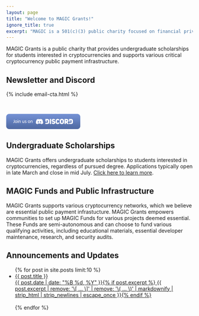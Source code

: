 ```yaml
---
layout: page
title: "Welcome to MAGIC Grants!"
ignore_title: true
excerpt: "MAGIC is a 501(c)(3) public charity focused on financial privacy. Our mission is to build and support the technology infrastructure that will enable people to control their own financial data."
---
```



MAGIC Grants is a public charity that provides undergraduate scholarships for students interested in cryptocurrencies and supports various critical cryptocurrency public payment infrastructure.

## Newsletter and Discord

{% include email-cta.html %}

<br>

<a href="https://discord.gg/YH7kFuREKY"><img src="/images/discord-button.png" alt="Discord button" /></a>

## Undergraduate Scholarships

MAGIC Grants offers undergraduate scholarships to students interested in cryptocurrencies, regardless of pursued degree. Applications typically open in late March and close in mid July. [Click here to learn more](/scholarships/).

## MAGIC Funds and Public Infrastructure

MAGIC Grants supports various cryptocurrency networks, which we believe are essential public payment infrastucture. MAGIC Grants empowers communities to set up MAGIC Funds for various projects deemed essential. These Funds are semi-autonomous and can choose to fund various qualifying activities, including educational materials, essential developer maintenance, research, and security audits.

## Announcements and Updates

<ul class="post-list">
{% for post in site.posts limit:10 %}
  <li><article><a href="{{ site.url }}{{ post.url }}"><div class="post-entry-title">{{ post.title }}</div> <span class="entry-date"><time datetime="{{ post.date | date_to_xmlschema }}">{{ post.date | date: "%B %d, %Y" }}</time></span>{% if post.excerpt %} <span class="excerpt">{{ post.excerpt | remove: '\[ ... \]' | remove: '\( ... \)' | markdownify | strip_html | strip_newlines | escape_once }}</span>{% endif %}</a></article></li>
  <br>
{% endfor %}
</ul>
